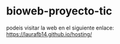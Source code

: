 # bioweb-proyecto-tic

podeis visitar la web en el siguiente enlace:  https://laurafb14.github.io/hosting/
